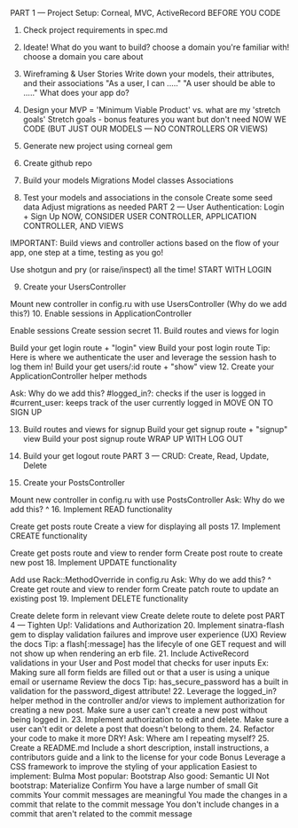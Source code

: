 PART 1 — Project Setup: Corneal, MVC, ActiveRecord
BEFORE YOU CODE

 1. Check project requirements in spec.md
 2. Ideate! What do you want to build?
choose a domain you're familiar with!
choose a domain you care about
 3. Wireframing & User Stories
Write down your models, their attributes, and their associations
"As a user, I can ....."
"A user should be able to ....."
What does your app do?
 4. Design your MVP = 'Minimum Viable Product' vs. what are my 'stretch goals'
Stretch goals - bonus features you want but don't need
NOW WE CODE (BUT JUST OUR MODELS — NO CONTROLLERS OR VIEWS)

 5. Generate new project using corneal gem
 6. Create github repo
 7. Build your models
Migrations
Model classes
Associations
 8. Test your models and associations in the console
Create some seed data
Adjust migrations as needed
PART 2 — User Authentication: Login + Sign Up
NOW, CONSIDER USER CONTROLLER, APPLICATION CONTROLLER, AND VIEWS

IMPORTANT: Build views and controller actions based on the flow of your app, one step at a time, testing as you go!

Use shotgun and pry (or raise/inspect) all the time!
START WITH LOGIN

 9. Create your UsersController

Mount new controller in config.ru with use UsersController (Why do we add this?)
 10. Enable sessions in ApplicationController

Enable sessions
Create session secret
 11. Build routes and views for login

Build your get login route + "login" view
Build your post login route
Tip: Here is where we authenticate the user and leverage the session hash to log them in!
Build your get users/:id route + "show" view
 12. Create your ApplicationController helper methods

Ask: Why do we add this?
#logged_in?: checks if the user is logged in
#current_user: keeps track of the user currently logged in
MOVE ON TO SIGN UP

 13. Build routes and views for signup
Build your get signup route + "signup" view
Build your post signup route
WRAP UP WITH LOG OUT

 14. Build your get logout route
PART 3 — CRUD: Create, Read, Update, Delete
 15. Create your PostsController

Mount new controller in config.ru with use PostsController
Ask: Why do we add this? ^
 16. Implement READ functionality

Create get posts route
Create a view for displaying all posts
 17. Implement CREATE functionality

Create get posts route and view to render form
Create post route to create new post
 18. Implement UPDATE functionality

Add use Rack::MethodOverride in config.ru
Ask: Why do we add this? ^
Create get route and view to render form
Create patch route to update an existing post
 19. Implement DELETE functionality

Create delete form in relevant view
Create delete route to delete post
PART 4 — Tighten Up!: Validations and Authorization
 20. Implement sinatra-flash gem to display validation failures and improve user experience (UX)
Review the docs
Tip: a flash[:message] has the lifecyle of one GET request and will not show up when rendering an erb file.
 21. Include ActiveRecord validations in your User and Post model that checks for user inputs
Ex: Making sure all form fields are filled out or that a user is using a unique email or username
Review the docs
Tip: has_secure_password has a built in validation for the password_digest attribute!
 22. Leverage the logged_in? helper method in the controller and/or views to implement authorization for creating a new post.
Make sure a user can't create a new post without being logged in.
 23. Implement authorization to edit and delete.
Make sure a user can't edit or delete a post that doesn't belong to them.
 24. Refactor your code to make it more DRY!
Ask: Where am I repeating myself?
 25. Create a README.md
Include a short description, install instructions, a contributors guide and a link to the license for your code
Bonus
 Leverage a CSS framework to improve the styling of your application
Easiest to implement: Bulma
Most popular: Bootstrap
Also good: Semantic UI
Not bootstrap: Materialize
Confirm
 You have a large number of small Git commits
 Your commit messages are meaningful
 You made the changes in a commit that relate to the commit message
 You don't include changes in a commit that aren't related to the commit message